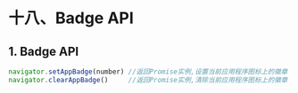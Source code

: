 # 十八、Badge API

## 1. Badge API

```js
navigator.setAppBadge(number) //返回Promise实例,设置当前应用程序图标上的徽章
navigator.clearAppBadge()     //返回Promise实例,清除当前应用程序图标上的徽章
```
